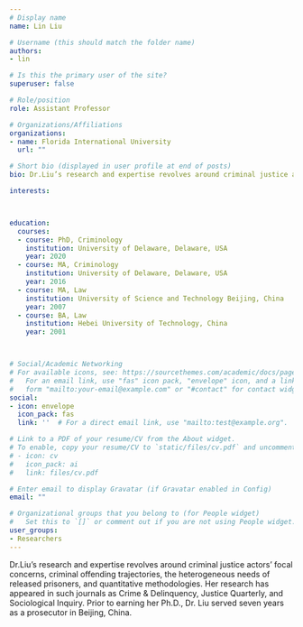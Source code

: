 ```yaml
---
# Display name
name: Lin Liu

# Username (this should match the folder name)
authors:
- lin

# Is this the primary user of the site?
superuser: false

# Role/position
role: Assistant Professor

# Organizations/Affiliations
organizations:
- name: Florida International University
  url: ""

# Short bio (displayed in user profile at end of posts)
bio: Dr.Liu’s research and expertise revolves around criminal justice actors’ focal concerns, criminal offending trajectories, the heterogeneous needs of released prisoners, and quantitative methodologies.

interests:



education:
  courses:
  - course: PhD, Criminology
    institution: University of Delaware, Delaware, USA
    year: 2020
  - course: MA, Criminology
    institution: University of Delaware, Delaware, USA
    year: 2016
  - course: MA, Law
    institution: University of Science and Technology Beijing, China
    year: 2007
  - course: BA, Law
    institution: Hebei University of Technology, China
    year: 2001



# Social/Academic Networking
# For available icons, see: https://sourcethemes.com/academic/docs/page-builder/#icons
#   For an email link, use "fas" icon pack, "envelope" icon, and a link in the
#   form "mailto:your-email@example.com" or "#contact" for contact widget.
social:
- icon: envelope
  icon_pack: fas
  link: ''  # For a direct email link, use "mailto:test@example.org".

# Link to a PDF of your resume/CV from the About widget.
# To enable, copy your resume/CV to `static/files/cv.pdf` and uncomment the lines below.
# - icon: cv
#   icon_pack: ai
#   link: files/cv.pdf

# Enter email to display Gravatar (if Gravatar enabled in Config)
email: ""

# Organizational groups that you belong to (for People widget)
#   Set this to `[]` or comment out if you are not using People widget.
user_groups:
- Researchers
---
```

Dr.Liu’s research and expertise revolves around criminal justice actors’ focal concerns, criminal offending trajectories, the heterogeneous needs of released prisoners, and quantitative methodologies. Her research has appeared in such journals as Crime & Delinquency, Justice Quarterly, and Sociological Inquiry. Prior to earning her Ph.D., Dr. Liu served seven years as a prosecutor in Beijing, China.